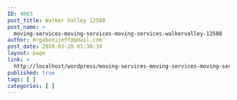 ```yaml
---
ID: 4863
post_title: Walker Valley 12588
post_name: >
  moving-services-moving-services-moving-services-walkervalley-12588
author: mrgabonijeff@gmail.com
post_date: 2018-03-28 01:38:34
layout: page
link: >
  http://localhost/wordpress/moving-services-moving-services-moving-services-walkervalley-12588/
published: true
tags: [ ]
categories: [ ]
---
```

